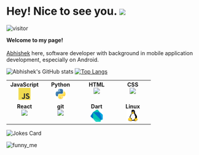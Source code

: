 

<h1> Hey! Nice to see you. <img src="https://emojis.slackmojis.com/emojis/images/1531849430/4246/blob-sunglasses.gif?1531849430" width="40"/></h1>

![visitor](https://visitor-badge.glitch.me/badge?page_id=me.me)
<br/>

<p>
	<strong>Welcome to my page!</strong>
    <br><br>
    <a href="https://twitter.com/home">Abhishek</a> here, software developer with background in mobile application development, especially on Android.
	<br>
</p>



![Abhishek's GitHub stats](https://github-readme-stats.vercel.app/api?username=abhishek-netizen&show_icons=true&theme=radical&count_private=true)
[![Top Langs](https://github-readme-stats.vercel.app/api/top-langs/?username=abhishek-netizen&layout=compact&theme=radical)](https://github.com/abhishek-netizen/github-readme-stats)



<table width="320px">
    <tbody>
        <tr valign="top">
            <td width="80px" align="center">
            <span><strong>JavaScript</strong></span><br>
            <img height="32px" src="https://github.com/devicons/devicon/blob/v2.15.1/icons/javascript/javascript-original.svg">
            </td>
            <td width="80px" align="center">
            <span><strong>Python</strong></span><br>
            <img height="32" src="https://github.com/devicons/devicon/blob/v2.15.1/icons/python/python-original.svg">
            </td>
            <td width="80px" align="center">
            <span><strong>HTML</strong></span><br>
            <img height="32" src="https://cdn.jsdelivr.net/gh/devicons/devicon/icons/html5/html5-original.svg">
            </td>
            <td width="80px" align="center">
            <span><strong>CSS</strong></span><br>
            <img height="32px" src="https://cdn.jsdelivr.net/gh/devicons/devicon/icons/css3/css3-original.svg">
            </td>
        </tr>
        <tr valign="top">
            <td width="80px" align="center">
            <span><strong>React</strong></span><br>
            <img height="32px" src="https://cdn.jsdelivr.net/gh/devicons/devicon/icons/react/react-original.svg">
            </td>
            <td width="80px" align="center">
            <span><strong>git</strong></span><br>
            <img height="32px" src="https://cdn.jsdelivr.net/gh/devicons/devicon/icons/git/git-plain.svg">
            </td>
            <td width="80px" align="center">
            <span><strong>Dart</strong></span><br>
            <img height="32px" src="https://github.com/devicons/devicon/blob/v2.15.1/icons/dart/dart-original.svg">
            <td width="80px" align="center">
            <span><strong>Linux</strong></span><br>
            <img height="32px" src="https://github.com/devicons/devicon/blob/v2.15.1/icons/linux/linux-original.svg">
            </td>
        </tr>
    </tbody>
</table>


![Jokes Card](https://readme-jokes.vercel.app/api)

![funny_me](https://undo.io/media/uploads/files/Frustrated_programmer_qeR3D5O.gif)
